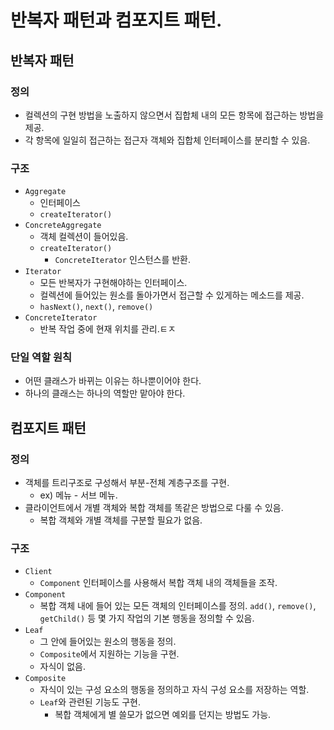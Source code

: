 # 반복자 패턴과 컴포지트 패턴.

## 반복자 패턴

### 정의

- 컬렉션의 구현 방법을 노출하지 않으면서 집합체 내의 모든 항목에 접근하는 방법을 제공.
- 각 항목에 일일히 접근하는 접근자 객체와 집합체 인터페이스를 분리할 수 있음.

### 구조

- `Aggregate`
  - 인터페이스
  - `createIterator()`
- `ConcreteAggregate`
  - 객체 컬렉션이 들어있음.
  - `createIterator()`
    - `ConcreteIterator` 인스턴스를 반환.
- `Iterator`
  - 모든 반복자가 구현해야하는 인터페이스.
  - 컬렉션에 들어있는 원소를 돌아가면서 접근할 수 있게하는 메소드를 제공.
  - `hasNext()`, `next()`, `remove()`
- `ConcreteIterator`
  - 반복 작업 중에 현재 위치를 관리.ㅌㅈ

### 단일 역할 원칙

- 어떤 클래스가 바뀌는 이유는 하나뿐이어야 한다.
- 하나의 클래스는 하나의 역할만 맡아야 한다.

## 컴포지트 패턴

### 정의

- 객체를 트리구조로 구성해서 부분-전체 계층구조를 구현.
  - ex) 메뉴 - 서브 메뉴.
- 클라이언트에서 개별 객체와 복합 객체를 똑같은 방법으로 다룰 수 있음.
  - 복합 객체와 개별 객체를 구분할 필요가 없음.

### 구조

- `Client`
  - `Component` 인터페이스를 사용해서 복합 객체 내의 객체들을 조작.
- `Component`
  - 복합 객체 내에 들어 있는 모든 객체의 인터페이스를 정의.
    `add()`, `remove()`, `getChild()` 등 몇 가지 작업의 기본 행동을 정의할 수 있음.
- `Leaf`
  - 그 안에 들어있는 원소의 행동을 정의.
  - `Composite`에서 지원하는 기능을 구현.
  - 자식이 없음.
- `Composite`
  - 자식이 있는 구성 요소의 행동을 정의하고 자식 구성 요소를 저장하는 역할.
  - `Leaf`와 관련된 기능도 구현.
    - 복합 객체에게 별 쓸모가 없으면 예외를 던지는 방법도 가능.

